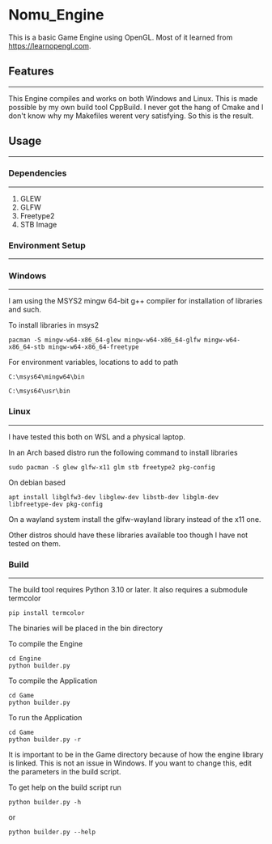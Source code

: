 # Nomu_Engine

This is a basic Game Engine using OpenGL. Most of it learned from https://learnopengl.com.

## Features
---------------------------------------------------------------------------

This Engine compiles and works on both Windows and Linux. This is made possible by my own build tool CppBuild. I never got the hang of Cmake and I don't know why my Makefiles werent very satisfying. So this is the result.

## Usage
---------------------------------------------------------------------------

### Dependencies
---------------------------------------------------------------------------
1. GLEW
2. GLFW
3. Freetype2
4. STB Image

### Environment Setup
---------------------------------------------------------------------------
### Windows
---------------------------------------------------------------------------

I am using the MSYS2 mingw 64-bit g++ compiler for installation of libraries and such.


To install libraries in msys2

```
pacman -S mingw-w64-x86_64-glew mingw-w64-x86_64-glfw mingw-w64-x86_64-stb mingw-w64-x86_64-freetype
```

For environment variables, locations to add to path

```
C:\msys64\mingw64\bin

C:\msys64\usr\bin
```

### Linux
---------------------------------------------------------------------------

I have tested this both on WSL and a physical laptop.

In an Arch based distro run the following command to install libraries

```
sudo pacman -S glew glfw-x11 glm stb freetype2 pkg-config
```

On debian based 
```
apt install libglfw3-dev libglew-dev libstb-dev libglm-dev libfreetype-dev pkg-config
```

On a wayland system install the glfw-wayland library instead of the x11 one.

Other distros should have these libraries available too though I have not tested on them.

### Build
---------------------------------------------------------------------------
The build tool requires Python 3.10 or later. It also requires a submodule termcolor
```
pip install termcolor
```

The binaries will be placed in the bin directory

To compile the Engine 
```
cd Engine
python builder.py
```
To compile the Application
```
cd Game
python builder.py
```

To run the Application
```
cd Game
python builder.py -r
```
It is important to be in the Game directory because of how the engine library is linked. This is not an issue in Windows. If you want to change this, edit the parameters in the build script.

To get help on the build script run

```
python builder.py -h
```
or
```
python builder.py --help
```